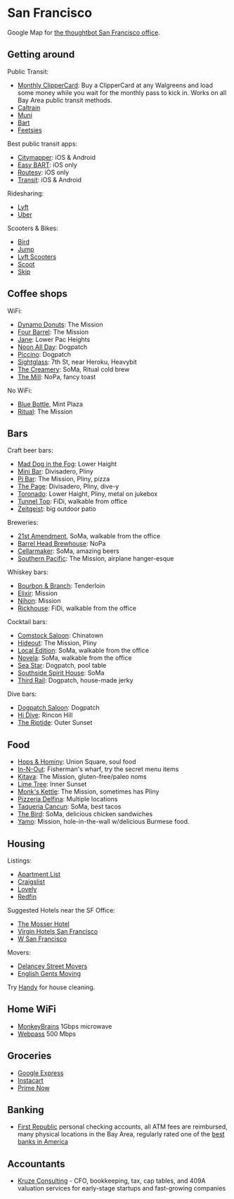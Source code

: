 # San Francisco

Google Map for [the thoughtbot San Francisco office][office].

[office]: https://goo.gl/maps/RNXAsnvWbZhUq2yH9

## Getting around

Public Transit:

* [Monthly ClipperCard](https://www.clippercard.com/ClipperWeb/index.do):
Buy a ClipperCard at any Walgreens and load some money while you wait for the
monthly pass to kick in. Works on all Bay Area public transit methods.
* [Caltrain](http://www.caltrain.com/schedules/weekdaytimetable.html)
* [Muni](https://www.sfmta.com/)
* [Bart](https://www.bart.gov/schedules)
* [Feetsies](https://media2.giphy.com/media/vlUCWLGF7jpwA/giphy.gif?cid=790b7611f67d8d5a4d7034e579845d2c6b33fba90597bc0a&rid=giphy.gif)

Best public transit apps:
* [Citymapper](https://citymapper.com/sf-bay-area?set_region=us-sf): iOS & Android
* [Easy BART](https://apps.apple.com/us/app/easy-bart/id567074135): iOS only
* [Routesy](https://apps.apple.com/us/app/routesy/id381982120): iOS only
* [Transit](https://transitapp.com): iOS & Android

Ridesharing:

* [Lyft](https://www.lyft.com/)
* [Uber](https://www.uber.com/)

Scooters & Bikes:

* [Bird](https://rent.bird.co)
* [Jump](https://jump.com)
* [Lyft Scooters](https://www.lyft.com/scooters)
* [Scoot](https://scoot.co/)
* [Skip](https://skipscooters.com/)

## Coffee shops

WiFi:

* [Dynamo Donuts](http://4sq.com/6yasbQ): The Mission
* [Four Barrel](http://4sq.com/1sPg2p): The Mission
* [Jane](http://4sq.com/gQNIyT): Lower Pac Heights
* [Noon All Day](http://4sq.com/2BzHYNh): Dogpatch
* [Piccino](http://4sq.com/YlDhp): Dogpatch
* [Sightglass](http://4sq.com/1FbZt9): 7th St, near Heroku, Heavybit
* [The Creamery](http://4sq.com/8eu2jJ): SoMa, Ritual cold brew
* [The Mill](http://4sq.com/OJDpF2): NoPa, fancy toast

No WiFi:

* [Blue Bottle](http://4sq.com/4jZybn), Mint Plaza
* [Ritual](http://4sq.com/112Yc1): The Mission

## Bars

Craft beer bars:

* [Mad Dog in the Fog](http://4sq.com/7dSQL2): Lower Haight
* [Mini Bar](http://4sq.com/5dAC7Q): Divisadero, Pliny
* [Pi Bar](http://4sq.com/3fPr5V): The Mission, Pliny, pizza
* [The Page](http://4sq.com/3m290N): Divisadero, Pliny, dive-y
* [Toronado](http://4sq.com/KUqQ7): Lower Haight, Pliny, metal on jukebox
* [Tunnel Top](http://4sq.com/6cFq66): FiDi, walkable from office
* [Zeitgeist](http://4sq.com/3w2DXR): big outdoor patio

Breweries:

* [21st Amendment](http://4sq.com/PJDY0), SoMa, walkable from the office
* [Barrel Head Brewhouse](http://4sq.com/1cTPQJb): NoPa
* [Cellarmaker](http://4sq.com/1a8SzZn): SoMa, amazing beers
* [Southern Pacific](http://4sq.com/onVTq6): The Mission, airplane hanger-esque

Whiskey bars:

* [Bourbon & Branch](http://4sq.com/1LX900): Tenderloin
* [Elixir](http://4sq.com/13ih6fM): Mission
* [Nihon](http://4sq.com/7zxoPP): Mission
* [Rickhouse](http://4sq.com/28v0nl): FiDi, walkable from the office

Cocktail bars:

* [Comstock Saloon](http://4sq.com/bIqDZH): Chinatown
* [Hideout](http://4sq.com/8BKaPG): The Mission, Pliny
* [Local Edition](http://4sq.com/HibLpy): SoMa, walkable from the office
* [Novela](http://4sq.com/10qfpuT): SoMa, walkable from the office
* [Sea Star](http://4sq.com/1jPJtGN): Dogpatch, pool table
* [Southside Spirit House](https://foursquare.com/southsidesf): SoMa
* [Third Rail](http://4sq.com/1clR8rq): Dogpatch, house-made jerky

Dive bars:

* [Dogpatch Saloon](http://4sq.com/8fvH1g): Dogpatch
* [Hi Dive](http://4sq.com/6CTCPt): Rincon Hill
* [The Riptide](http://4sq.com/37bAzt): Outer Sunset

## Food

* [Hops & Hominy](http://4sq.com/uCQ5sW): Union Square, soul food
* [In-N-Out](http://4sq.com/4YMNjz): Fisherman's wharf, try the secret menu items
* [Kitava](http://4sq.com/2AcBYsO): The Mission, gluten-free/paleo noms
* [Lime Tree](http://4sq.com/4ZSQbT): Inner Sunset
* [Monk's Kettle](http://4sq.com/JOyLM): The Mission, sometimes has Pliny
* [Pizzeria Delfina](https://pizzeriadelfina.com/): Multiple locations
* [Taqueria Cancun](http://4sq.com/8h72JA): SoMa, best tacos
* [The Bird](http://4sq.com/2dkpftd): SoMa, delicious chicken sandwiches
* [Yamo](http://4sq.com/7zLs8W): Mission, hole-in-the-wall w/delicious Burmese food.

## Housing

Listings:

* [Apartment List](https://www.apartmentlist.com/)
* [Craigslist](https://sfbay.craigslist.org/search/sfc/apa)
* [Lovely](https://livelovely.com/)
* [Redfin](https://www.redfin.com/city/17151/CA/San-Francisco)

Suggested Hotels near the SF Office:

* [The Mosser Hotel](https://www.yelp.com/biz/the-mosser-hotel-san-francisco)
* [Virgin Hotels San Francisco](https://www.yelp.com/biz/virgin-hotels-san-francisco-san-francisco-2)
* [W San Francisco](https://www.yelp.com/biz/w-san-francisco-san-francisco?osq=w+hotel)

Movers:

* [Delancey Street Movers](http://www.delanceystreetfoundation.org/entermoving.php)
* [English Gents Moving](http://www.yelp.com/biz/english-gents-moving-and-hauling-service-san-francisco)


Try [Handy](https://www.handy.com/) for house cleaning.

## Home WiFi

* [MonkeyBrains](https://www.monkeybrains.net/) 1Gbps microwave
* [Webpass](https://webpass.net/san_francisco) 500 Mbps

## Groceries

* [Google Express](https://express.google.com/)
* [Instacart](https://www.instacart.com/)
* [Prime Now](https://primenow.amazon.com/onboard?sourceUrl=%2Fhome)

## Banking

* [First Republic](https://www.firstrepublic.com/) personal checking accounts,
  all ATM fees are reimbursed, many physical locations in the Bay Area,
  regularly rated one of the
  [best banks in America](https://www.firstrepublic.com/content/uploads/Article/Forbes%202015_1078744579.pdf)

## Accountants

* [Kruze Consulting](http://www.kruzeconsulting.com/) - CFO, bookkeeping,
  tax, cap tables, and 409A valuation
  services for early-stage startups and fast-growing companies
